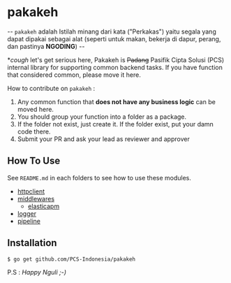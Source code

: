 # pakakeh

-- `pakakeh` adalah Istilah minang dari kata ("Perkakas") yaitu segala yang dapat dipakai sebagai alat (seperti untuk makan, bekerja di dapur, perang, dan pastinya <b>NGODING</b>) --

**cough* let's get serious here, Pakakeh is ~~Padang~~ Pasifik Cipta Solusi (PCS) internal library for supporting common backend tasks. If you have function that considered common, please move it here.

How to contribute on `pakakeh` :

1. Any common function that **does not have any business logic** can be moved here.
2. You should group your function into a folder as a package.
3. If the folder not exist, just create it. If the folder exist, put your damn code there.
4. Submit your PR and ask your lead as reviewer and approver


## How To Use
See `README.md` in each folders to see how to use these modules.
- [httpclient](httpclient/README.md)
- [middlewares](middlewares/README.md)
    - [elasticapm](middlewares/elasticapm/README.md)
- [logger](logger/README.md)
- [pipeline](pipeline/README.md)

## Installation
```bash
$ go get github.com/PCS-Indonesia/pakakeh
```

<p>P.S : <i> Happy Nguli ;-) </i></p>

